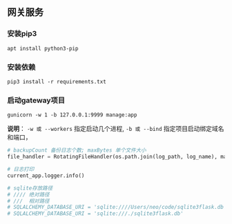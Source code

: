 ## 网关服务

### 安装pip3
```shell script
apt install python3-pip
```

### 安装依赖
```shell script
pip3 install -r requirements.txt
```

### 启动gateway项目
```shell script
gunicorn -w 1 -b 127.0.0.1:9999 manage:app
```
**说明**： `-w 或 --workers` 指定启动几个进程, `-b 或 --bind` 指定项目启动绑定域名和端口，


```python
# backupCount 备份日志个数; maxBytes 单个文件大小
file_handler = RotatingFileHandler(os.path.join(log_path, log_name), maxBytes=10 * 1024 * 1024, backupCount=10, encoding='UTF-8')

# 日志打印
current_app.logger.info()

# sqlite存放路径
# //// 绝对路径
# ///  相对路径
# SQLALCHEMY_DATABASE_URI = 'sqlite:////Users/neo/code/sqlite3flask.db'
# SQLALCHEMY_DATABASE_URI = 'sqlite:///./sqlite3flask.db'
```


